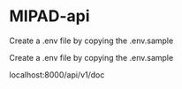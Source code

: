 # MIPAD-api

Create a .env file by copying the .env.sample

Create a .env file by copying the .env.sample

localhost:8000/api/v1/doc
